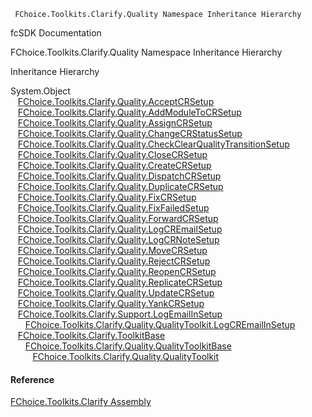 ﻿     FChoice.Toolkits.Clarify.Quality Namespace Inheritance Hierarchy                                                   

fcSDK Documentation

FChoice.Toolkits.Clarify.Quality Namespace Inheritance Hierarchy

Inheritance Hierarchy

System.Object  
   [FChoice.Toolkits.Clarify.Quality.AcceptCRSetup](FChoice.Toolkits.Clarify~FChoice.Toolkits.Clarify.Quality.AcceptCRSetup.md)  
   [FChoice.Toolkits.Clarify.Quality.AddModuleToCRSetup](FChoice.Toolkits.Clarify~FChoice.Toolkits.Clarify.Quality.AddModuleToCRSetup.md)  
   [FChoice.Toolkits.Clarify.Quality.AssignCRSetup](FChoice.Toolkits.Clarify~FChoice.Toolkits.Clarify.Quality.AssignCRSetup.md)  
   [FChoice.Toolkits.Clarify.Quality.ChangeCRStatusSetup](FChoice.Toolkits.Clarify~FChoice.Toolkits.Clarify.Quality.ChangeCRStatusSetup.md)  
   [FChoice.Toolkits.Clarify.Quality.CheckClearQualityTransitionSetup](FChoice.Toolkits.Clarify~FChoice.Toolkits.Clarify.Quality.CheckClearQualityTransitionSetup.md)  
   [FChoice.Toolkits.Clarify.Quality.CloseCRSetup](FChoice.Toolkits.Clarify~FChoice.Toolkits.Clarify.Quality.CloseCRSetup.md)  
   [FChoice.Toolkits.Clarify.Quality.CreateCRSetup](FChoice.Toolkits.Clarify~FChoice.Toolkits.Clarify.Quality.CreateCRSetup.md)  
   [FChoice.Toolkits.Clarify.Quality.DispatchCRSetup](FChoice.Toolkits.Clarify~FChoice.Toolkits.Clarify.Quality.DispatchCRSetup.md)  
   [FChoice.Toolkits.Clarify.Quality.DuplicateCRSetup](FChoice.Toolkits.Clarify~FChoice.Toolkits.Clarify.Quality.DuplicateCRSetup.md)  
   [FChoice.Toolkits.Clarify.Quality.FixCRSetup](FChoice.Toolkits.Clarify~FChoice.Toolkits.Clarify.Quality.FixCRSetup.md)  
   [FChoice.Toolkits.Clarify.Quality.FixFailedSetup](FChoice.Toolkits.Clarify~FChoice.Toolkits.Clarify.Quality.FixFailedSetup.md)  
   [FChoice.Toolkits.Clarify.Quality.ForwardCRSetup](FChoice.Toolkits.Clarify~FChoice.Toolkits.Clarify.Quality.ForwardCRSetup.md)  
   [FChoice.Toolkits.Clarify.Quality.LogCREmailSetup](FChoice.Toolkits.Clarify~FChoice.Toolkits.Clarify.Quality.LogCREmailSetup.md)  
   [FChoice.Toolkits.Clarify.Quality.LogCRNoteSetup](FChoice.Toolkits.Clarify~FChoice.Toolkits.Clarify.Quality.LogCRNoteSetup.md)  
   [FChoice.Toolkits.Clarify.Quality.MoveCRSetup](FChoice.Toolkits.Clarify~FChoice.Toolkits.Clarify.Quality.MoveCRSetup.md)  
   [FChoice.Toolkits.Clarify.Quality.RejectCRSetup](FChoice.Toolkits.Clarify~FChoice.Toolkits.Clarify.Quality.RejectCRSetup.md)  
   [FChoice.Toolkits.Clarify.Quality.ReopenCRSetup](FChoice.Toolkits.Clarify~FChoice.Toolkits.Clarify.Quality.ReopenCRSetup.md)  
   [FChoice.Toolkits.Clarify.Quality.ReplicateCRSetup](FChoice.Toolkits.Clarify~FChoice.Toolkits.Clarify.Quality.ReplicateCRSetup.md)  
   [FChoice.Toolkits.Clarify.Quality.UpdateCRSetup](FChoice.Toolkits.Clarify~FChoice.Toolkits.Clarify.Quality.UpdateCRSetup.md)  
   [FChoice.Toolkits.Clarify.Quality.YankCRSetup](FChoice.Toolkits.Clarify~FChoice.Toolkits.Clarify.Quality.YankCRSetup.md)  
   [FChoice.Toolkits.Clarify.Support.LogEmailInSetup](FChoice.Toolkits.Clarify~FChoice.Toolkits.Clarify.Support.LogEmailInSetup.md)  
      [FChoice.Toolkits.Clarify.Quality.QualityToolkit.LogCREmailInSetup](FChoice.Toolkits.Clarify~FChoice.Toolkits.Clarify.Quality.QualityToolkit+LogCREmailInSetup.md)  
   [FChoice.Toolkits.Clarify.ToolkitBase](FChoice.Toolkits.Clarify~FChoice.Toolkits.Clarify.ToolkitBase.md)  
      [FChoice.Toolkits.Clarify.Quality.QualityToolkitBase](FChoice.Toolkits.Clarify~FChoice.Toolkits.Clarify.Quality.QualityToolkitBase.md)  
         [FChoice.Toolkits.Clarify.Quality.QualityToolkit](FChoice.Toolkits.Clarify~FChoice.Toolkits.Clarify.Quality.QualityToolkit.md)  



#### Reference

[FChoice.Toolkits.Clarify Assembly](FChoice.Toolkits.Clarify.md)